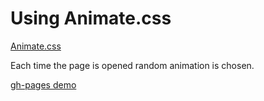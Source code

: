 # Using Animate.css

[Animate.css](https://daneden.github.io/animate.css/)

Each time the page is opened random animation is chosen.

[gh-pages demo](http://shanegibney.github.io/AnimateCSS/)
